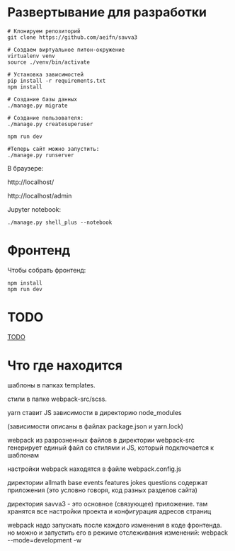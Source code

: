 # Развертывание для разработки

```
# Клонируем репозиторий
git clone https://github.com/aeifn/savva3

# Создаем виртуальное питон-окружение
virtualenv venv
source ./venv/bin/activate

# Установка зависимостей
pip install -r requirements.txt
npm install

# Создание базы данных
./manage.py migrate

# Создание пользователя:
./manage.py createsuperuser

npm run dev

#Теперь сайт можно запустить:
./manage.py runserver
```

В браузере:

http://localhost/

http://localhost/admin


Jupyter notebook:

```
./manage.py shell_plus --notebook
```

# Фронтенд

Чтобы собрать фронтенд:
```
npm install
npm run dev
```

# TODO

[TODO](TODO.md)

# Что где находится

шаблоны в папках templates.

стили в папке webpack-src/scss.

yarn ставит JS зависимости в директорию node_modules

(зависимости описаны в файлах package.json и yarn.lock)

webpack из разрозненных файлов в директории webpack-src генерирует единый файл со стилями и JS, который подключается к шаблонам

настройки webpack находятся в файле webpack.config.js

директории allmath base events features jokes questions содержат приложения (это условно говоря, код разных разделов сайта)

директория  savva3  - это основное (связующее) приложение. там хранятся все настройки проекта и конфигурация адресов страниц

webpack надо запускать после каждого изменения в коде фронтенда. но можно и запустить его в режиме отслеживания изменений: webpack --mode=development -w
